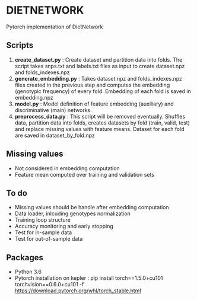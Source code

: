 # DIETNETWORK
Pytorch implementation of DietNetwork
## Scripts
1. **create_dataset.py** : Create dataset and partition data into folds. The script takes snps.txt and labels.txt files as input to create dataset.npz and folds_indexes.npz
2. **generate_embedding.py** : Takes dataset.npz and folds_indexes.npz files created in the previous step and computes the embedding (genotypic frequency) of every fold. Embedding of each fold is saved in embedding.npz
3. **model.py** : Model definition of feature embedding (auxiliary) and discriminative (main) networks.
4. **preprocess_data.py** : This script will be removed eventually. Shuffles data, partition data into folds, creates datasets by fold (train, valid, test) and replace missing values with feature means. Dataset for each fold are saved in dataset_by_fold.npz
## Missing values
- Not considered in embedding computation
- Feature mean computed over training and validation sets
## To do
- Missing values should be handle after embedding computation
- Data loader, inlcuding genotypes normalization
- Training loop structure
- Accuracy monitoring and early stopping
- Test for in-sample data
- Test for out-of-sample data
## Packages
- Python 3.6
- Pytorch installation on kepler :
pip install torch==1.5.0+cu101 torchvision==0.6.0+cu101 -f https://download.pytorch.org/whl/torch_stable.html
